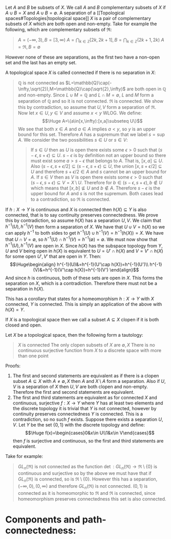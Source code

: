 
Let $A$ and $B$ be subsets of $X$. We call $A$ and $B$ complementary subsets of $X$ if $A\cup B=X$ and $A\cup B=\emptyset$. A separation of a [[Topological spaces#Topologies|topological space]] $X$ is a pair of complementary subsets of $X$ which are both open and non-empty. Take for example the following, which are complementary subsets of $\Re$:
> $A=(-\infty,3), B=[3,\infty)$
> $A=\bigcap_{k\in\mathbb{Z}}[2k,2k+1],B=\bigcap_{k\in\mathbb{Z}}(2k+1,2k)$
> $A=\Re,B=\emptyset$

However none of these are separations, as the first two have a non-open set and the last has an empty set.

A topological space $X$ is called connected if there is no separation in $X$:
> $\mathbb{Q}$ is not connected as $L=\mathbb{Q}\cap(-\infty,\sqrt{2}),M=\mathbb{Q}\cap(\sqrt{2},\infty)$ are both open in $\mathbb{Q}$ and non-empty. Since $L\cup M=\mathbb{Q}$ and $L\cap M=\emptyset$, $L$ and $M$ form a separation of $\mathbb{Q}$ and so it is not connected.
> $\Re$ is connected. We show this by contradiction, so assume that $U,V$ form a separation of $\Re$. Now let $x\in U,y\in V$ and assume $x<y$ WLOG. We define:$$\Huge A=\{a\in[x,\infty):[x,a]\subseteq U\}$$We see that both $x\in A$ and $a\in A$ implies $a<y$, so $y$ is an upper bound for this set. Therefore $A$ has a supremum that we label $s=\sup A$. We consider the two possibilities $s\in U$ or $s\in V$:
> > If $s\in U$ then as $U$ is open there exists some $\epsilon>0$ such that $(s-\epsilon,s+\epsilon)\subseteq U$. $s-\epsilon$ is by definition not an upper bound so there must exist some $a>s-\epsilon$ that belongs to $A$. That is, $[x,a]\subseteq U$. Also $(s-\epsilon,s+\epsilon/2]\subseteq(s-\epsilon,s+\epsilon)\subseteq U$, the union $[x,s+\epsilon/2]\subseteq U$ and therefore $s+\epsilon/2\in A$ and $s$ cannot be an upper bound for $A$.
> > If $s\in V$ then as $V$ is open there exists some $\epsilon>0$ such that $(s-\epsilon,s+\epsilon)\subseteq V=X\setminus U$. Therefore for $b\in(s-\epsilon,s+\epsilon),b\notin U$ which means that $[x,b]\not\subseteq U$ and $b\notin A$. Therefore $s-\epsilon$ is the upper bound for $A$ and $s$ is not the supremum.
> Both cases lead to a contradiction, so $\Re$ is connected.


If $h:X\rightarrow Y$ is continuous and $X$ is connected then $h(X)\subseteq Y$ is also connected, that is to say continuity preserves connectedness. We prove this by contradiction, so assume $h(X)$ has a separation $U,V$. We claim that $h^{-1}(U),h^{-1}(V)$ then form a separation of $X$. We have that $U\cup V=h(X)$ so we can apply $h^{-1}$ to both sides to get $h^{-1}(U)\cup h^{-1}(V)=h^{-1}(h(X))=X$. We have that $U\cap V=\emptyset$, so $h^{-1}(U)\cap h^{-1}(V)=h^{-1}(\emptyset)=\emptyset$. We must now show that $h^{-1}(U),h^{-1}(V)$ are open in $X$. Since $h(X)$ has the subspace topology from $Y$, $U$ and $V$ being open in $h(X)$ is equivalent to $U=U'\cap h(X)$ and $V=V'\cap h(X)$ for some open $U',V'$ that are open in $Y$. Then:$$\Huge\begin{align}
h^{-1}(U)&=h^{-1}(U'\cap h(X))=h^{-1}(U')\\
h^{-1}(V)&=h^{-1}(V'\cap h(X))=h^{-1}(V')
	\end{align}$$And since $h$ is continuous, both of these sets are open in $X$. This forms the separation on $X$, which is a contradiction. Therefore there must not be a separation in $h(X)$.

This has a corollary that states for a homeomorphism $h:X\rightarrow Y$ with $X$ connected, $Y$ is connected. This is simply an application of the above with $h(X)=Y$.

If $X$ is a topological space then we call a subset $A\subseteq X$ clopen if it is both closed and open.

Let $X$ be a topological space, then the following form a tautology:
> $X$ is connected
> The only clopen subsets of $X$ are $\emptyset, X$
> There is no continuous surjective function from $X$ to a discrete space with more than one point

Proofs:
1. The first and second statements are equivalent as if there is a clopen subset $A\subseteq X$ with $A\neq\emptyset,X$ then $A$ and $X\setminus A$ form a separation. Also if $U,V$ is a separation of $X$ then $U,V$ are both clopen and non-empty. Therefore the first and second statements are equivalent.
2. The first and third statements are equivalent as for connected $X$ and continuous, surjective $f:X\rightarrow Y$ where $Y$ has at least two elements and the discrete topology it is trivial that $Y$ is not connected, however by continuity preserves connectedness $Y$ is connected. This is a contradiction, so no such $f$ exists. Suppose there exists a separation $U,V$. Let $Y$ be the set $\{0,1\}$ with the discrete topology and define:$$\Huge f(x)=\begin{cases}0&x\in U\\1&x\in V\end{cases}$$then $f$ is surjective and continuous, so the first and third statements are equivalent.

Take for example:
>$GL_n(\Re)$ is not connected as the function $\det:GL_n(\Re)\rightarrow\Re\setminus\{0\}$ is continuous and surjective so by the above we must have that if $GL_n(\Re)$ is connected, so is $\Re\setminus\{0\}$. However this has a separation, $(-\infty,0),(0,\infty)$ and therefore $GL_n(\Re)$ is not connected.
>$(0,1)$ is connected as it is homeomorphic to $\Re$ and $\Re$ is connected, since homeomorphism preserves connectedness this set is also connected.

# Components and path-connectedness:

